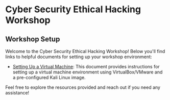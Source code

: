 # Cyber Security Ethical Hacking Workshop

## Workshop Setup

Welcome to the Cyber Security Ethical Hacking Workshop! Below you'll find links to helpful documents for setting up your workshop environment:

- [Setting Up a Virtual Machine](setup_vm_document.md): This document provides instructions for setting up a virtual machine environment using VirtualBox/VMware and a pre-configured Kali Linux image.

Feel free to explore the resources provided and reach out if you need any assistance!
